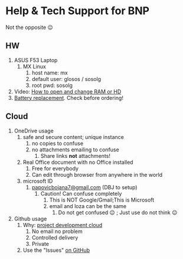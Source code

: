 # Help & Tech Support for BNP

Not the opposite :wink:

## HW
1. ASUS F53 Laptop
   1. MX Linux
      1. host name: mx
      2. default user: glosos / sosolg
      3. root pwd: sosolg
2. Video: [How to open and change RAM or HD](https://www.youtube.com/watch?v=jQDcHTgmV0Y)
3. [Battery replacement](https://www.alibaba.com/product-detail/Battery-Asus-For-Laptop-Battery-Asus_1600250275097.html?spm=a2700.7724857.normal_offer.d_image.6e8d2512taXsqF&s=p). Check before ordering!

## Cloud

1. OneDrive usage
   1. safe and secure content; unique instance
      1. no copies to confuse
      2. no attachments emailing to confuse
         1. Share links **not** attachments!
   2. Real Office document with no Office installed
      1. Free for everybody
      2. Can edit through browser from anywhere in the world
   3. microsoft ID
      1. papovicbojana7@gmail.com (DBJ to setup)
         1. Caution! Can confuse completely
            1. This is NOT Google/Gmail;This is Microsoft
            2. email and loza can be the same
               1. Do not get confused :wink: ; Just use do not think :wink:
8. Github usage
   1. Why: [project development cloud](https://github.com/DBJDBJ/glosos)
      1. No email no problem
      2. Controlled delivery
      3. Private
   2. Use the "Issues" [on GitHub](https://github.com/DBJDBJ/glosos/issues)